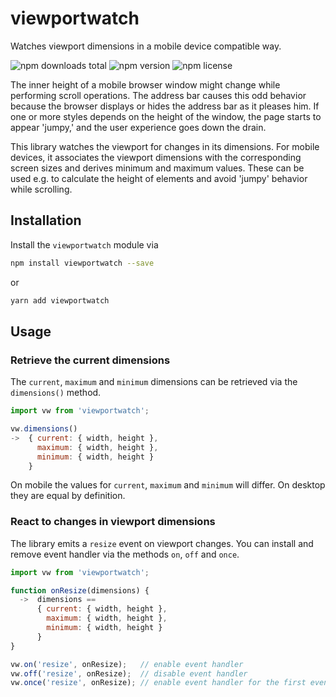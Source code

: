 # viewportwatch

Watches viewport dimensions in a mobile device compatible way.

![npm downloads total](https://img.shields.io/npm/dt/viewportwatch.svg) ![npm version](https://img.shields.io/npm/v/viewportwatch.svg) ![npm license](https://img.shields.io/npm/l/viewportwatch.svg)

The inner height of a mobile browser window might change while performing scroll operations. The address bar causes this odd behavior because the browser displays or hides the address bar as it pleases him. If one or more styles depends on the height of the window, the page starts to appear 'jumpy,' and the user experience goes down the drain.

This library watches the viewport for changes in its dimensions. For mobile devices, it associates the viewport dimensions with the corresponding screen sizes and derives minimum and maximum values. These can be used e.g. to calculate the height of elements and avoid 'jumpy' behavior while scrolling.

## Installation

Install the `viewportwatch` module via

```sh
npm install viewportwatch --save
```

or

```sh
yarn add viewportwatch
```

## Usage

### Retrieve the current dimensions

The `current`, `maximum` and `minimum` dimensions can be retrieved via the `dimensions()` method.

```js
import vw from 'viewportwatch';

vw.dimensions()
->  { current: { width, height },
      maximum: { width, height },
      minimum: { width, height }
    }
```

On mobile the values for `current`, `maximum` and `minimum` will differ. On desktop they are equal by definition.

### React to changes in viewport dimensions

The library emits a `resize` event on viewport changes. You can install and remove event handler via the methods `on`, `off` and `once`.

```js
import vw from 'viewportwatch';

function onResize(dimensions) {
  ->  dimensions ==
      { current: { width, height },
        maximum: { width, height },
        minimum: { width, height }
      }
}

vw.on('resize', onResize);   // enable event handler
vw.off('resize', onResize);  // disable event handler
vw.once('resize', onResize); // enable event handler for the first event only
```
